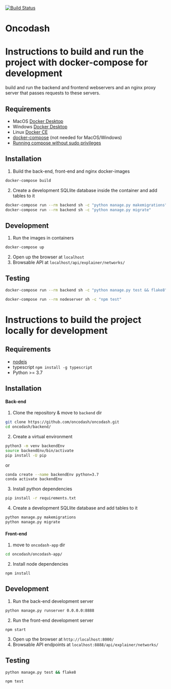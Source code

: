 <a  href="https://oncodash.github.io/oncodash/"><img  src="https://github.com/oncodash/oncodash/actions/workflows/build-docs.yml/badge.svg"  alt="Build Status"/></a></td>

# Oncodash

# Instructions to build and run the project with docker-compose for development

build and run the backend and frontend webservers and an nginx proxy server that passes requests to these servers.

##  Requirements

- MacOS [Docker Desktop](https://docs.docker.com/desktop/mac/install/)
- Windows [Docker Desktop](https://docs.docker.com/desktop/windows/install/)
- Linux [Docker CE](https://docs.docker.com/engine/install/)
- [docker-compose](https://docs.docker.com/compose/install/) (not needed for MacOS/Windows)
- [Running compose without sudo privileges](https://docs.docker.com/engine/install/linux-postinstall/)

## Installation

1. Build the back-end, front-end and nginx docker-images
```sh
docker-compose build
```
2. Create a development SQLlite database inside the container and add tables to it
```sh
docker-compose run --rm backend sh -c "python manage.py makemigrations"
docker-compose run --rm backend sh -c "python manage.py migrate"
```

## Development

1. Run the images in containers
```sh
docker-compose up
``` 
2. Open up the browser at `localhost`
3. Browsable API at `localhost/api/explainer/networks/`
  
## Testing
  
```sh
docker-compose run --rm backend sh -c "python manage.py test && flake8"
```
```sh
docker-compose run --rm nodeserver sh -c "npm test"
```


# Instructions to build the project locally for development

## Requirements
- [nodejs](https://nodejs.org/en/download/)
- typescript `npm install -g typescript`
- Python >= 3.7

## Installation

#### Back-end
1. Clone the repository & move to `backend` dir

```sh
git clone https://github.com/oncodash/oncodash.git
cd oncodash/backend/
```

2. Create a virtual environment

```sh
python3 -m venv backendEnv
source backendEnv/bin/activate
pip install -U pip
```

or

```sh
conda create --name backendEnv python=3.7
conda activate backendEnv
```

3. Install python dependencies
```sh
pip install -r requirements.txt
```

4. Create a development SQLlite database and add tables to it
```sh
python manage.py makemigrations
python manage.py migrate
```

#### Front-end
1. move to `oncodash-app` dir
```sh
cd oncodash/oncodash-app/
```

2. Install node dependencies
```
npm install
```

## Development
1. Run the back-end development server
```sh
python manage.py runserver 0.0.0.0:8888
```

2. Run the front-end development server
```
npm start
```
3. Open up the browser at `http://localhost:8000/`
4. Browsable API endpoints at `localhost:8888/api/explainer/networks/`

## Testing
```sh
python manage.py test && flake8
```
```sh
npm test
```

